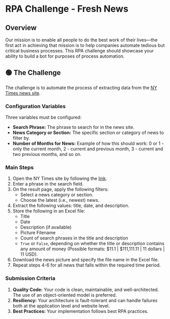 # RPA Challenge - Fresh News

## Overview

Our mission is to enable all people to do the best work of their lives—the first act in achieving that mission is to help companies automate tedious but critical business processes. This RPA challenge should showcase your ability to build a bot for purposes of process automation.

## 🟢 The Challenge

The challenge is to automate the process of extracting data from the [NY Times news site](http://www.nytimes.com/).

### Configuration Variables

Three variables must be configured:
- **Search Phrase:** The phrase to search for in the news site.
- **News Category or Section:** The specific section or category of news to filter by.
- **Number of Months for News:** Example of how this should work: 0 or 1 - only the current month, 2 - current and previous month, 3 - current and two previous months, and so on.

### Main Steps

1. Open the NY Times site by following the [link](http://www.nytimes.com/).
2. Enter a phrase in the search field.
3. On the result page, apply the following filters:
    - Select a news category or section.
    - Choose the latest (i.e., newest) news.
4. Extract the following values: title, date, and description.
5. Store the following in an Excel file:
    - Title
    - Date
    - Description (if available)
    - Picture Filename
    - Count of search phrases in the title and description
    - `True` or `False`, depending on whether the title or description contains any amount of money (Possible formats: $11.1 | $111,111.11 | 11 dollars | 11 USD).
6. Download the news picture and specify the file name in the Excel file.
7. Repeat steps 4-6 for all news that falls within the required time period.

### Submission Criteria

1. **Quality Code:** Your code is clean, maintainable, and well-architected. The use of an object-oriented model is preferred.
2. **Resiliency:** Your architecture is fault-tolerant and can handle failures both at the application level and website level.
3. **Best Practices:** Your implementation follows best RPA practices.

